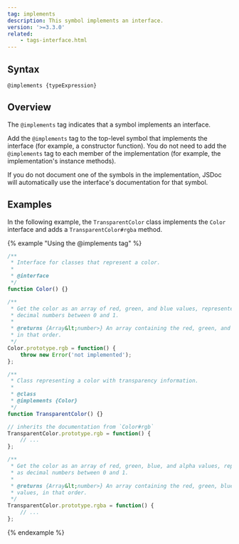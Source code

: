 ```yaml
---
tag: implements
description: This symbol implements an interface.
version: '>=3.3.0'
related:
    - tags-interface.html
---
```


## Syntax

`@implements {typeExpression}`


## Overview

The `@implements` tag indicates that a symbol implements an interface.

Add the `@implements` tag to the top-level symbol that implements the interface (for example, a
constructor function). You do not need to add the `@implements` tag to each member of the
implementation (for example, the implementation's instance methods).

If you do not document one of the symbols in the implementation, JSDoc will automatically use the
interface's documentation for that symbol.


## Examples

In the following example, the `TransparentColor` class implements the `Color` interface and adds
a `TransparentColor#rgba` method.

{% example "Using the @implements tag" %}

```js
/**
 * Interface for classes that represent a color.
 *
 * @interface
 */
function Color() {}

/**
 * Get the color as an array of red, green, and blue values, represented as
 * decimal numbers between 0 and 1.
 *
 * @returns {Array&lt;number>} An array containing the red, green, and blue values,
 * in that order.
 */
Color.prototype.rgb = function() {
    throw new Error('not implemented');
};

/**
 * Class representing a color with transparency information.
 *
 * @class
 * @implements {Color}
 */
function TransparentColor() {}

// inherits the documentation from `Color#rgb`
TransparentColor.prototype.rgb = function() {
    // ...
};

/**
 * Get the color as an array of red, green, blue, and alpha values, represented
 * as decimal numbers between 0 and 1.
 *
 * @returns {Array&lt;number>} An array containing the red, green, blue, and alpha
 * values, in that order.
 */
TransparentColor.prototype.rgba = function() {
    // ...
};
```
{% endexample %}
